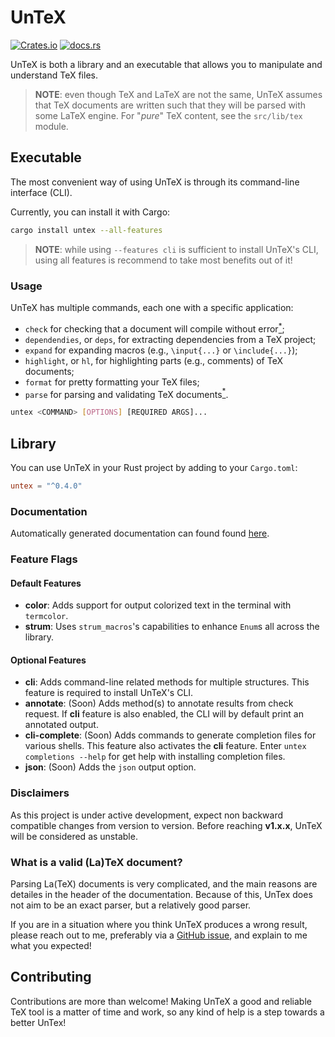 # UnTeX

[![Crates.io](https://img.shields.io/crates/v/untex)](https://crates.io/crates/untex)
[![docs.rs](https://img.shields.io/docsrs/untex)](https://docs.rs/untex)

UnTeX is both a library and an executable that allows you to manipulate and understand TeX files.

> **NOTE**: even though TeX and LaTeX are not the same, UnTeX assumes that TeX documents are written such that they will be parsed with some LaTeX engine. For "*pure*" TeX content, see the `src/lib/tex` module.

## Executable

The most convenient way of using UnTeX is through its command-line interface (CLI).

Currently, you can install it with Cargo:

```bash
cargo install untex --all-features
```

> **NOTE**: while using `--features cli` is sufficient to install UnTeX's CLI, using all features is recommend to take most benefits out of it! 

### Usage

UnTeX has multiple commands, each one with a specific application:

* `check` for checking that a document will compile without error[$^*$](#disclaimers);
* `dependendies`, or `deps`, for extracting dependencies from a TeX project;
* `expand` for expanding macros (e.g., `\input{...}` or `\include{...}`);
* `highlight`, or `hl`, for highlighting parts (e.g., comments) of TeX documents;
* `format` for pretty formatting your TeX files;
* `parse` for parsing and validating TeX documents[$^*$](#disclaimers).


```bash
untex <COMMAND> [OPTIONS] [REQUIRED ARGS]...
```

## Library

You can use UnTeX in your Rust project by adding to your `Cargo.toml`:
```toml
untex = "^0.4.0"
```

### Documentation

Automatically generated documentation can found found [here](https://docs.rs/untex).

### Feature Flags

#### Default Features

- **color**: Adds support for output colorized text in the terminal with `termcolor`.
- **strum**: Uses `strum_macros`'s capabilities to enhance `Enum`s all across the library.

#### Optional Features

- **cli**: Adds command-line related methods for multiple structures. This feature is required to install UnTeX's CLI.
- **annotate**: (Soon) Adds method(s) to annotate results from check request. If **cli** feature is also enabled, the CLI will by default print an annotated output.
- **cli-complete**: (Soon) Adds commands to generate completion files for various shells. This feature also activates the **cli** feature. Enter `untex completions --help` for get help with installing completion files.
- **json**: (Soon) Adds the `json` output option.

### Disclaimers

As this project is under active development, expect non backward compatible changes from version to version. Before reaching **v1.x.x**, UnTeX will be considered as unstable.

### What is a valid (La)TeX document?

Parsing La(TeX) documents is very complicated, and the main reasons are detailes in the header of the documentation. Because of this, UnTex does not aim to be an exact parser, but a relatively good parser.

If you are in a situation where you think UnTeX produces a wrong result, please reach out to me, preferably via a [GitHub issue](https://github.com/jeertmans/untex/issues), and explain to me what you expected!

## Contributing

Contributions are more than welcome! Making UnTeX a good and reliable TeX tool is a matter of time and work, so any kind of help is a step towards a better UnTex! 
